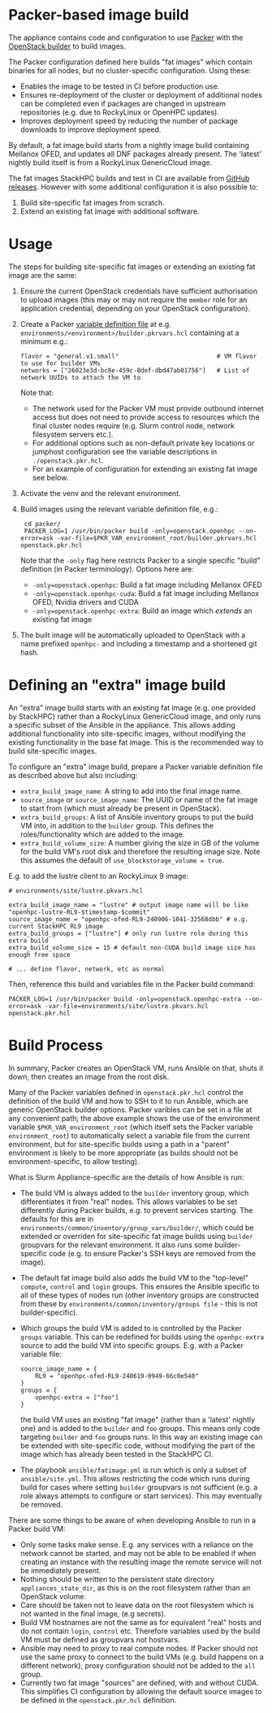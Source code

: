 # Packer-based image build

The appliance contains code and configuration to use [Packer](https://developer.hashicorp.com/packer) with the [OpenStack builder](https://www.packer.io/plugins/builders/openstack) to build images.

The Packer configuration defined here builds "fat images" which contain binaries for all nodes, but no cluster-specific configuration. Using these:
- Enables the image to be tested in CI before production use.
- Ensures re-deployment of the cluster or deployment of additional nodes can be completed even if packages are changed in upstream repositories (e.g. due to RockyLinux or OpenHPC updates).
- Improves deployment speed by reducing the number of package downloads to improve deployment speed.

By default, a fat image build starts from a nightly image build containing Mellanox OFED, and updates all DNF packages already present. The 'latest' nightly build itself is from a RockyLinux GenericCloud image.

The fat images StackHPC builds and test in CI are available from [GitHub releases](https://github.com/stackhpc/ansible-slurm-appliance/releases). However with some additional configuration it is also possible to:
1. Build site-specific fat images from scratch.
2. Extend an existing fat image with additional software.


# Usage

The steps for building site-specific fat images or extending an existing fat image are the same:

1. Ensure the current OpenStack credentials have sufficient authorisation to upload images (this may or may not require the `member` role for an application credential, depending on your OpenStack configuration).
2. Create a Packer [variable definition file](https://developer.hashicorp.com/packer/docs/templates/hcl_templates/variables#assigning-values-to-input-variables) at e.g. `environments/<environment>/builder.pkrvars.hcl` containing at a minimum e.g.:
  
    ```hcl
    flavor = "general.v1.small"                           # VM flavor to use for builder VMs
    networks = ["26023e3d-bc8e-459c-8def-dbd47ab01756"]   # List of network UUIDs to attach the VM to
    ```
    Note that:
    - The network used for the Packer VM must provide outbound internet access but does not need to provide access to resources which the final cluster nodes require (e.g. Slurm control node, network filesystem servers etc.).  
    - For additional options such as non-default private key locations or jumphost configuration see the variable descriptions in `./openstack.pkr.hcl`.
    - For an example of configuration for extending an existing fat image see below.

3. Activate the venv and the relevant environment.

4. Build images using the relevant variable definition file, e.g.:

        cd packer/
        PACKER_LOG=1 /usr/bin/packer build -only=openstack.openhpc --on-error=ask -var-file=$PKR_VAR_environment_root/builder.pkrvars.hcl openstack.pkr.hcl

    Note that the `-only` flag here restricts Packer to a single specific "build" definition (in Packer terminology). Options here are:
      - `-only=openstack.openhpc`: Build a fat image including Mellanox OFED
      - `-only=openstack.openhpc-cuda`: Build a fat image including Mellanox OFED, Nvidia drivers and CUDA
      - `-only=openstack.openhpc-extra`: Build an image which *extends* an existing fat image

5. The built image will be automatically uploaded to OpenStack with a name prefixed `openhpc-` and including a timestamp and a shortened git hash.

# Defining an "extra" image build

An "extra" image build starts with an existing fat image (e.g. one provided by StackHPC) rather than a RockyLinux GenericCloud image, and only runs a specific subset of the
Ansible in the appliance. This allows adding additional functionality into site-specific images, without modifying the existing functionality in the base fat image. This is the recommended way to build site-specific images.

To configure an "extra" image build, prepare a Packer variable definition file as described above but also including:

- `extra_build_image_name`: A string to add into the final image name.
- `source_image` or `source_image_name`: The UUID or name of the fat image to start from (which must already be present in OpenStack).
- `extra_build_groups`: A list of Ansible inventory groups to put the build VM into, in addition to the `builder` group. This defines the roles/functionality
  which are added to the image.
- `extra_build_volume_size`: A number giving the size in GB of the volume for the build VM's root disk and therefore the resulting image size.
  Note this assumes the default of `use_blockstorage_volume = true`.

E.g. to add the lustre client to an RockyLinux 9 image:

    # environments/site/lustre.pkvars.hcl

    extra_build_image_name = "lustre" # output image name will be like "openhpc-lustre-RL9-$timestamp-$commit"
    source_image_name = "openhpc-ofed-RL9-240906-1041-32568dbb" # e.g. current StackHPC RL9 image
    extra_build_groups = ["lustre"] # only run lustre role during this extra build
    extra_build_volume_size = 15 # default non-CUDA build image size has enough free space

    # ... define flavor, network, etc as normal


Then, reference this build and variables file in the Packer build command:

    PACKER_LOG=1 /usr/bin/packer build -only=openstack.openhpc-extra --on-error=ask -var-file=environments/site/lustre.pkvars.hcl openstack.pkr.hcl

# Build Process

In summary, Packer creates an OpenStack VM, runs Ansible on that, shuts it down, then creates an image from the root disk.

Many of the Packer variables defined in `openstack.pkr.hcl` control the definition of the build VM and how to SSH to it to run Ansible, which are generic OpenStack builder options. Packer varibles can be set in a file at any convenient path; the above
example shows the use of the environment variable `$PKR_VAR_environment_root` (which itself sets the Packer variable
`environment_root`) to automatically select a variable file from the current environment, but for site-specific builds
using a path in a "parent" environment is likely to be more appropriate (as builds should not be environment-specific, to allow testing).

What is Slurm Appliance-specific are the details of how Ansible is run:
- The build VM is always added to the `builder` inventory group, which differentiates it from "real" nodes. This allows
  variables to be set differently during Packer builds, e.g. to prevent services starting. The defaults for this are in `environments/common/inventory/group_vars/builder/`, which could be extended or overriden for site-specific fat image builds using `builder` groupvars for the relevant environment. It also runs some builder-specific code (e.g. to ensure Packer's SSH
  keys are removed from the image).
- The default fat image build also adds the build VM to the "top-level" `compute`, `control` and `login` groups. This ensures
  the Ansible specific to all of these types of nodes run (other inventory groups are constructed from these by `environments/common/inventory/groups file` - this is not builder-specific).
- Which groups the build VM is added to is controlled by the Packer `groups` variable. This can be redefined for builds using the `openhpc-extra` source to add the build VM into specific groups. E.g. with a Packer variable file:

      source_image_name = {
          RL9 = "openhpc-ofed-RL9-240619-0949-66c0e540"
      }
      groups = {
          openhpc-extra = ["foo"]
      }

    the build VM uses an existing "fat image" (rather than a 'latest' nightly one) and is added to the `builder` and `foo` groups. This means only code targeting `builder` and `foo` groups runs. In this way an existing image can be extended with site-specific code, without modifying the part of the image which has already been tested in the StackHPC CI.

 - The playbook `ansible/fatimage.yml` is run which is only a subset of `ansible/site.yml`. This allows restricting the code
   which runs during build for cases where setting `builder` groupvars is not sufficient (e.g. a role always attempts to configure or start services). This may eventually be removed.

There are some things to be aware of when developing Ansible to run in a Packer build VM:
  - Only some tasks make sense. E.g. any services with a reliance on the network cannot be started, and may not be able to be enabled if when creating an instance with the resulting image the remote service will not be immediately present.
  - Nothing should be written to the persistent state directory `appliances_state_dir`, as this is on the root filesystem rather than an OpenStack volume.
  - Care should be taken not to leave data on the root filesystem which is not wanted in the final image, (e.g secrets).
  - Build VM hostnames are not the same as for equivalent "real" hosts and do not contain `login`, `control` etc. Therefore variables used by the build VM must be defined as groupvars not hostvars.
  - Ansible may need to proxy to real compute nodes. If Packer should not use the same proxy to connect to the
    build VMs (e.g. build happens on a different network), proxy configuration should not be added to the `all` group.
  - Currently two fat image "sources" are defined, with and without CUDA. This simplifies CI configuration by allowing the
    default source images to be defined in the `openstack.pkr.hcl` definition.
